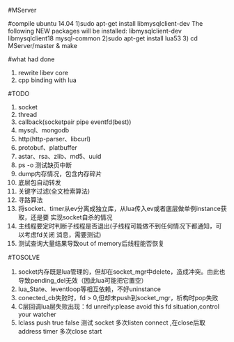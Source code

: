 #MServer

#compile
ubuntu 14.04
    1)sudo apt-get install libmysqlclient-dev
      The following NEW packages will be installed:
        libmysqlclient-dev libmysqlclient18 mysql-common
    2)sudo apt-get install lua53
    3) cd MServer/master & make


#what had done
1. rewrite libev core
2. cpp binding with lua

#TODO
1. socket
2. thread
3. callback(socketpair pipe eventfd(best))
4. mysql、mongodb
5. http(http-parser、libcurl)
6. protobuf、platbuffer
7. astar、rsa、zlib、md5、uuid
8. ps -o 测试缺页中断
9. dump内存情况，包含内存碎片
10. 底层包自动转发
11. 关键字过滤(全文检索算法)
12. 寻路算法
13. 将socket、timer从ev分离成独立库，从lua传入ev或者底层做单例instance获取，还是要
    实现socket自杀的情况
14. 主线程要定时判断子线程是否退出(子线程可能做不到任何情况下都通知，可以考虑fd关闭
    消息，需要测试)
15. 测试查询大量结果导致out of memory后线程能否恢复

#TOSOLVE
1. socket内存既是lua管理的，但却在socket_mgr中delete，造成冲突。由此也导致pending_del无效（因此lua可能把它置空）
2. lua_State、leventloop等相互依赖，不好uninstance
3. conected_cb失败时，fd > 0,但却未push到socket_mgr，析构时pop失败
4. C层回调lua层失败出现：fd unreify:please avoid this fd situation,control your watcher
5. lclass push true false 测试
socket 多次listen connect ,在close后取address
timer 多次close start
